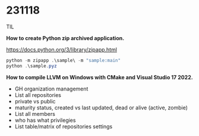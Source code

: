 # 231118

TIL

**How to create Python zip archived application.**

https://docs.python.org/3/library/zipapp.html

```powershell
python -m zipapp .\sample\ -m "sample:main"
python .\sample.pyz
```

**How to compile LLVM on Windows with CMake and Visual Studio 17 2022.**


- GH organization management
 - List all repositories
  - private vs public
  - maturity status, created vs last updated, dead or alive (active, zombie)
 - List all members
  - who has what privilegies
 - List table/matrix of repositories settings
 
     
